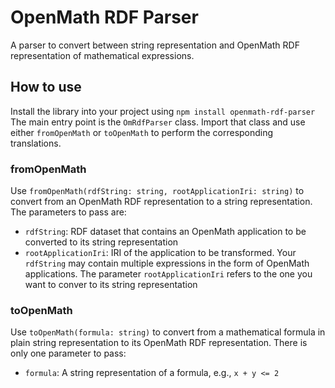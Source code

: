 # OpenMath RDF Parser
A parser to convert between string representation and OpenMath RDF representation of mathematical expressions.


## How to use
Install the library into your project using `npm install openmath-rdf-parser`
The main entry point is the `OmRdfParser` class. Import that class and use either `fromOpenMath` or `toOpenMath` to perform the corresponding translations.

### fromOpenMath
Use `fromOpenMath(rdfString: string, rootApplicationIri: string)` to convert from an OpenMath RDF representation to a string representation. The parameters to pass are:
- `rdfString`: RDF dataset that contains an OpenMath application to be converted to its string representation
- `rootApplicationIri`: IRI of the application to be transformed. Your `rdfString` may contain multiple expressions in the form of OpenMath applications. The parameter `rootApplicationIri` refers to the one you want to conver to its string representation


### toOpenMath
Use `toOpenMath(formula: string)` to convert from a mathematical formula in plain string representation to its OpenMath RDF representation. There is only one parameter to pass:
- `formula`: A string representation of a formula, e.g., `x + y <= 2`
